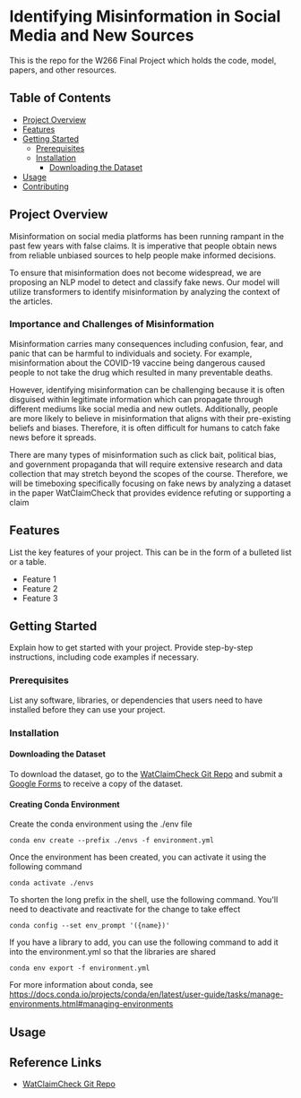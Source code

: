 # Identifying Misinformation in Social Media and New Sources

This is the repo for the W266 Final Project which holds the code, model, papers, and other resources.


## Table of Contents
- [Project Overview](#project-overview)
- [Features](#features)
- [Getting Started](#getting-started)
  - [Prerequisites](#prerequisites)
  - [Installation](#installation)
    - [Downloading the Dataset](#downloading-the-dataset) 
- [Usage](#usage)
- [Contributing](#contributing)

## Project Overview

Misinformation on social media platforms has been running rampant in the past few years with false claims. It is imperative that people obtain news from reliable unbiased sources to help people make informed decisions.

To ensure that misinformation does not become widespread, we are proposing an NLP model to detect and classify fake news. Our model will utilize transformers to identify misinformation by analyzing the context of the articles.

### Importance and Challenges of Misinformation

Misinformation carries many consequences including confusion, fear, and panic that can be harmful to individuals and society. For example, misinformation about the COVID-19 vaccine being dangerous caused people to not take the drug which resulted in many preventable deaths.

However, identifying misinformation can be challenging because it is often disguised within legitimate information which can propagate through different mediums like social media and new outlets. Additionally, people are more likely to believe in misinformation that aligns with their pre-existing beliefs and biases. Therefore, it is often difficult for humans to catch fake news before it spreads.

There are many types of misinformation such as click bait, political bias, and government propaganda that will require extensive research and data collection that may stretch beyond the scopes of the course. Therefore, we will be timeboxing specifically focusing on fake news by analyzing a dataset in the paper WatClaimCheck that provides evidence refuting or supporting a claim


## Features

List the key features of your project. This can be in the form of a bulleted list or a table. 

- Feature 1
- Feature 2
- Feature 3

## Getting Started

Explain how to get started with your project. Provide step-by-step instructions, including code examples if necessary.

### Prerequisites

List any software, libraries, or dependencies that users need to have installed before they can use your project.

### Installation

#### Downloading the Dataset

To download the dataset, go to the [WatClaimCheck Git Repo](https://github.com/nxii/WatClaimCheck/tree/main) and submit a [Google Forms](https://forms.gle/sEZjvJqmyHdR4AMKA) to receive a copy of the dataset.

#### Creating Conda Environment

Create the conda environment using the ./env file

`conda env create --prefix ./envs -f environment.yml`

Once the environment has been created, you can activate it using the following command

`conda activate ./envs`

To shorten the long prefix in the shell, use the following command. You'll need to deactivate and reactivate for the change to take effect

`conda config --set env_prompt '({name})'`

If you have a library to add, you can use the following command to add it into the environment.yml so that the libraries are shared

`conda env export -f environment.yml`

For more information about conda, see https://docs.conda.io/projects/conda/en/latest/user-guide/tasks/manage-environments.html#managing-environments

## Usage

## Reference Links
- [WatClaimCheck Git Repo](https://github.com/nxii/WatClaimCheck/tree/main)